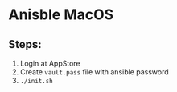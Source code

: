 # Anisble MacOS

## Steps:
  1. Login at AppStore
  2. Create `vault.pass` file with ansible password
  3. `./init.sh`
